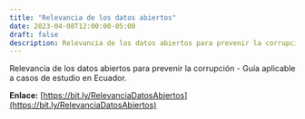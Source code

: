 ```yaml
---
title: "Relevancia de los datos abiertos"
date: 2023-04-08T12:00:00-05:00
draft: false
description: Relevancia de los datos abiertos para prevenir la corrupción - Guía aplicable a casos de estudio en Ecuador.
---
```


Relevancia de los datos abiertos para prevenir la corrupción - Guía aplicable a casos de estudio en Ecuador.

**Enlace:** [https://bit.ly/RelevanciaDatosAbiertos](https://bit.ly/RelevanciaDatosAbiertos)
